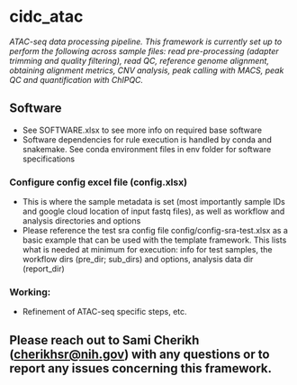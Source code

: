 # cidc_atac

*ATAC-seq data processing pipeline. This framework is currently
set up to perform the following across sample files: read pre-processing (adapter trimming and quality filtering), read QC, reference
genome alignment, obtaining alignment metrics, CNV analysis, peak calling with MACS, peak QC and quantification with ChIPQC.*

## Software
* See SOFTWARE.xlsx to see more info on required base software
* Software dependencies for rule execution is handled by conda and snakemake. See conda environment files in env folder for software specifications

### Configure config excel file (config.xlsx)
* This is where the sample metadata is set (most importantly sample IDs and google cloud location of input fastq files), as well as workflow and analysis directories and options
* Please reference the test sra config file config/config-sra-test.xlsx as a basic example that can be used with the template framework. This lists what is needed at minimum for execution: info for test samples, the workflow dirs (pre_dir; sub_dirs) and options, analysis data dir (report_dir)


### Working:
* Refinement of ATAC-seq specific steps, etc.


## Please reach out to Sami Cherikh (cherikhsr@nih.gov) with any questions or to report any issues concerning this framework.
